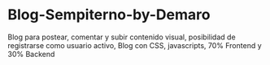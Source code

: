 # Blog-Sempiterno-by-Demaro
Blog para postear, comentar y subir contenido visual, posibilidad de registrarse como usuario activo, Blog con CSS, javascripts, 70% Frontend y 30% Backend 
